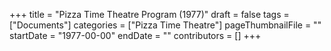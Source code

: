 +++
title = "Pizza Time Theatre Program (1977)"
draft = false
tags = ["Documents"]
categories = ["Pizza Time Theatre"]
pageThumbnailFile = ""
startDate = "1977-00-00"
endDate = ""
contributors = []
+++
